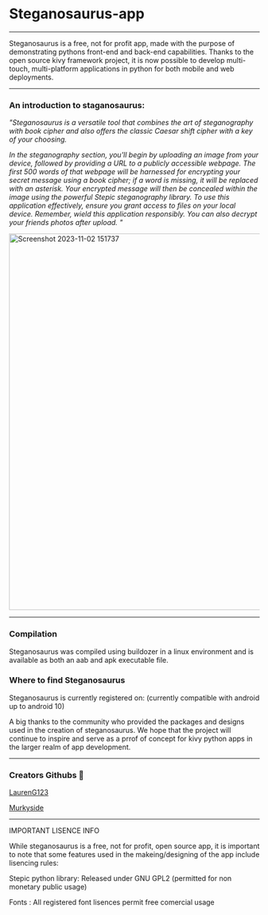 # Steganosaurus-app
***
Steganosaurus is a free, not for profit app, made with the purpose of demonstrating pythons front-end and back-end capabilities. Thanks to the open source kivy framework project, it is now possible to develop multi-touch, multi-platform applications in python for both mobile and web deployments.

***
### An introduction to staganosaurus: 
*"Steganosaurus is a versatile tool that combines the art of steganography with book cipher and also offers the classic Caesar shift cipher with a key of your choosing.* 

*In the steganography section, you'll begin by uploading an image from your device, followed by providing a URL to a publicly accessible webpage. The first 500 words of that webpage will be harnessed for encrypting your secret message using a book cipher; if a word is missing, it will be replaced with an asterisk. Your encrypted message will then be concealed within the image using the powerful Stepic steganography library. To use this application effectively, ensure you grant access to files on your local device. Remember, wield this application responsibly. You can also decrypt your friends photos after upload.
"*





<img width="757" alt="Screenshot 2023-11-02 151737" src="https://github.com/LaurenG123/Steganosaurus-app/assets/72687468/6d8442ba-99fb-4c8a-879d-b9ca635aac86">



***
### Compilation
Steganosaurus was compiled using buildozer in a linux environment and is available as both an aab and apk executable file. 

### Where to find Steganosaurus
Steganosaurus is currently registered on:
(currently compatible with android up to android 10)


A big thanks to the community who provided the packages and designs used in the creation of steganosaurus. We hope that the project will continue to inspire and serve as a prrof of concept for kivy python apps in the larger realm of app development.


*** 
### Creators Githubs 🦕


<a href= "https://github.com/LaurenG123">LaurenG123</a>

<a href= "https://github.com/Murkyside">Murkyside</a>


***
IMPORTANT LISENCE INFO

While steganosaurus is a free, not for profit, open source app, it is important to note that some features used in the makeing/designing of the app include lisencing rules:

 Stepic python library: Released under GNU GPL2 (permitted for non monetary public usage) 
 
 Fonts : All registered font lisences permit free comercial usage

 
 
